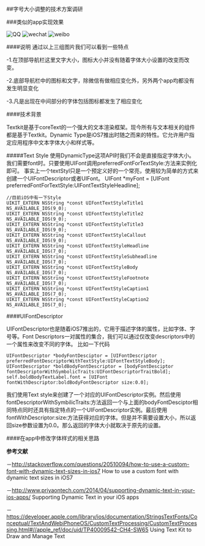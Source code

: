 ##字号大小调整的技术方案调研

###类似的app实现效果

![QQ](http://7xjg07.com1.z0.glb.clouddn.com/fontE488A734-F0EF-4AC9-9D2A-C135CC3C8C27.png)
![wechat](http://7xjg07.com1.z0.glb.clouddn.com/fontDF78799D-95DC-4CD0-BEDE-8A7EC8AD2C0F.png)
![weibo](http://7xjg07.com1.z0.glb.clouddn.com/fontC476E237-33CF-47CD-8979-12AD0CF49536.png)

####说明
通过以上三组图片我们可以看到一些特点

-1.在顶部导航栏这里文字大小，图标大小并没有随着字体大小设置的改变而改变。

-2.底部导航栏中的图标和文字，除微信有做相应变化外，另外两个app均都没有发生明显变化

-3.凡是出现在中间部分的字体包括图标都发生了相应变化

####技术背景

Textkit是基于coreText的一个强大的文本渲染框架。现今所有与文本相关的组件都是基于Textkit。Dynamic Type是iOS7推出时随之而来的特性。它允许用户指定应用程序中文本字体大小和样式等。

#####Text Style
使用DynamicType这项API时我们不会是直接指定字体大小。我们需要font时。只要使用UIFont调用preferredFontForTextStyle:方法来实例化即可。
事实上一个textStyl只是一个预定义好的一个常亮，使用较为简单的方式来创建一个UIFontDescriptor或者UIFont。
 UIFont *myFont = [UIFont preferredFontForTextStyle:UIFontTextStyleHeadline];

		
	//目前iOS中有一下Style
	UIKIT_EXTERN NSString *const UIFontTextStyleTitle1 NS_AVAILABLE_IOS(9_0);
	UIKIT_EXTERN NSString *const UIFontTextStyleTitle2 NS_AVAILABLE_IOS(9_0);
	UIKIT_EXTERN NSString *const UIFontTextStyleTitle3 NS_AVAILABLE_IOS(9_0);
	UIKIT_EXTERN NSString *const UIFontTextStyleCallout NS_AVAILABLE_IOS(9_0);
	UIKIT_EXTERN NSString *const UIFontTextStyleHeadline NS_AVAILABLE_IOS(7_0);
	UIKIT_EXTERN NSString *const UIFontTextStyleSubheadline NS_AVAILABLE_IOS(7_0);
	UIKIT_EXTERN NSString *const UIFontTextStyleBody NS_AVAILABLE_IOS(7_0);
	UIKIT_EXTERN NSString *const UIFontTextStyleFootnote NS_AVAILABLE_IOS(7_0);
	UIKIT_EXTERN NSString *const UIFontTextStyleCaption1 NS_AVAILABLE_IOS(7_0);
	UIKIT_EXTERN NSString *const UIFontTextStyleCaption2 NS_AVAILABLE_IOS(7_0);


####UIFontDescriptor 

UIFontDescriptor也是随着iOS7推出的，它用于描述字体的属性，比如字体、字号等。Font Descriptors一对属性的集合，我们可以通过仅改变descriptors中的一个属性来改变不同的字体。
比如一下代码

	UIFontDescriptor *bodyFontDesciptor = [UIFontDescriptor preferredFontDescriptorWithTextStyle:UIFontTextStyleBody];
	UIFontDescriptor *boldBodyFontDescriptor = [bodyFontDesciptor fontDescriptorWithSymbolicTraits:UIFontDescriptorTraitBold];
	self.boldBodyTextLabel.font = [UIFont fontWithDescriptor:boldBodyFontDescriptor size:0.0];
	
我们使用Text style来创建了一个对应的UIFontDescriptor实例。然后使用fontDescriptorWithSymbilicTraits:方法返回一个与上面的bodyFontDesciptor相同特点同时还具有指定特点的一个UIFontDescriptor实例。最后使用fontWithDescriptor:size:方法获得对应的字体。但是并不需要设置大小，所以返回size参数设置为0.0。那么返回的字体大小就取决于原先的设置。

####在app中修改字体样式的相关思路





**参考文献**
	
－http://stackoverflow.com/questions/20510094/how-to-use-a-custom-font-with-dynamic-text-sizes-in-ios7 How to use a custom font with dynamic text sizes in iOS7

－http://www.priyaontech.com/2014/04/supporting-dynamic-text-in-your-ios-apps/ Supporting Dynamic Text in your iOS apps

－https://developer.apple.com/library/ios/documentation/StringsTextFonts/Conceptual/TextAndWebiPhoneOS/CustomTextProcessing/CustomTextProcessing.html#//apple_ref/doc/uid/TP40009542-CH4-SW65  Using Text Kit to Draw and Manage Text	
	

	



	
